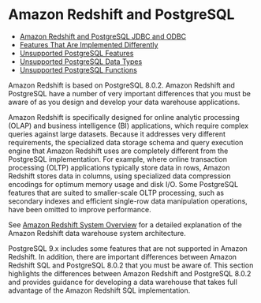 # Amazon Redshift and PostgreSQL<a name="c_redshift-and-postgres-sql"></a>


+ [Amazon Redshift and PostgreSQL JDBC and ODBC](c_redshift-postgres-jdbc.md)
+ [Features That Are Implemented Differently](c_redshift-sql-implementated-differently.md)
+ [Unsupported PostgreSQL Features](c_unsupported-postgresql-features.md)
+ [Unsupported PostgreSQL Data Types](c_unsupported-postgresql-datatypes.md)
+ [Unsupported PostgreSQL Functions](c_unsupported-postgresql-functions.md)

Amazon Redshift is based on PostgreSQL 8\.0\.2\. Amazon Redshift and PostgreSQL have a number of very important differences that you must be aware of as you design and develop your data warehouse applications\.

Amazon Redshift is specifically designed for online analytic processing \(OLAP\) and business intelligence \(BI\) applications, which require complex queries against large datasets\. Because it addresses very different requirements, the specialized data storage schema and query execution engine that Amazon Redshift uses are completely different from the PostgreSQL implementation\. For example, where online transaction processing \(OLTP\) applications typically store data in rows, Amazon Redshift stores data in columns, using specialized data compression encodings for optimum memory usage and disk I/O\. Some PostgreSQL features that are suited to smaller\-scale OLTP processing, such as secondary indexes and efficient single\-row data manipulation operations, have been omitted to improve performance\.

See [Amazon Redshift System Overview](c_redshift_system_overview.md) for a detailed explanation of the Amazon Redshift data warehouse system architecture\.

PostgreSQL 9\.x includes some features that are not supported in Amazon Redshift\. In addition, there are important differences between Amazon Redshift SQL and PostgreSQL 8\.0\.2 that you must be aware of\. This section highlights the differences between Amazon Redshift and PostgreSQL 8\.0\.2 and provides guidance for developing a data warehouse that takes full advantage of the Amazon Redshift SQL implementation\.